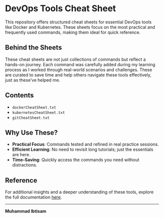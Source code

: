# DevOps Tools Cheat Sheet

This repository offers structured cheat sheets for essential DevOps tools like Docker and Kubernetes. These sheets focus on the most practical and frequently used commands, making them ideal for quick reference.

## Behind the Sheets 
These cheat sheets are not just collections of commands but reflect a hands-on journey. Each command was carefully added during my learning process as I worked through real-world scenarios and challenges. These are curated to save time and help others navigate these tools effectively, just as these’ve helped me.

## Contents
- `dockerCheatSheet.txt`  
- `kubernetesCheatSheet.txt`
- `gitCheatSheet.txt`  

## Why Use These?
- **Practical Focus**: Commands tested and refined in real practice sessions.  
- **Efficient Learning**: No need to revisit long tutorials; just the essentials are here.  
- **Time-Saving**: Quickly access the commands you need without distractions.

## Reference
For additional insights and a deeper understanding of these tools, explore the full documentation [here](https://docs.google.com/document/d/1qrXMhqPx72IFqjZERpW3D36D6UpEYL8wF0GPZJT6IWk/edit?usp=sharing).

---

**Muhammad Ibtisam**